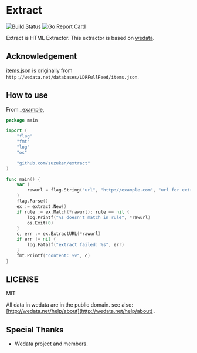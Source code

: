 # Extract

[![Build Status](https://travis-ci.org/suzuken/extract.svg?branch=master)](https://travis-ci.org/suzuken/extract)
[![Go Report Card](https://goreportcard.com/badge/github.com/suzuken/extract)](https://goreportcard.com/report/github.com/suzuken/extract)

Extract is HTML Extractor. This extractor is based on [wedata](http://wedata.net/).

## Acknowledgement

[items.json]() is originally from `http://wedata.net/databases/LDRFullFeed/items.json`.

## How to use

From [_example](_example),

```go
package main

import (
	"flag"
	"fmt"
	"log"
	"os"

	"github.com/suzuken/extract"
)

func main() {
	var (
		rawurl = flag.String("url", "http://example.com", "url for extract")
	)
	flag.Parse()
	ex := extract.New()
	if rule := ex.Match(*rawurl); rule == nil {
		log.Printf("%s doesn't match in rule", *rawurl)
		os.Exit(0)
	}
	c, err := ex.ExtractURL(*rawurl)
	if err != nil {
		log.Fatalf("extract failed: %s", err)
	}
	fmt.Printf("content: %v", c)
}
```

## LICENSE

MIT

All data in wedata are in the public domain. see also: [http://wedata.net/help/about](http://wedata.net/help/about) .

## Special Thanks

* Wedata project and members.
